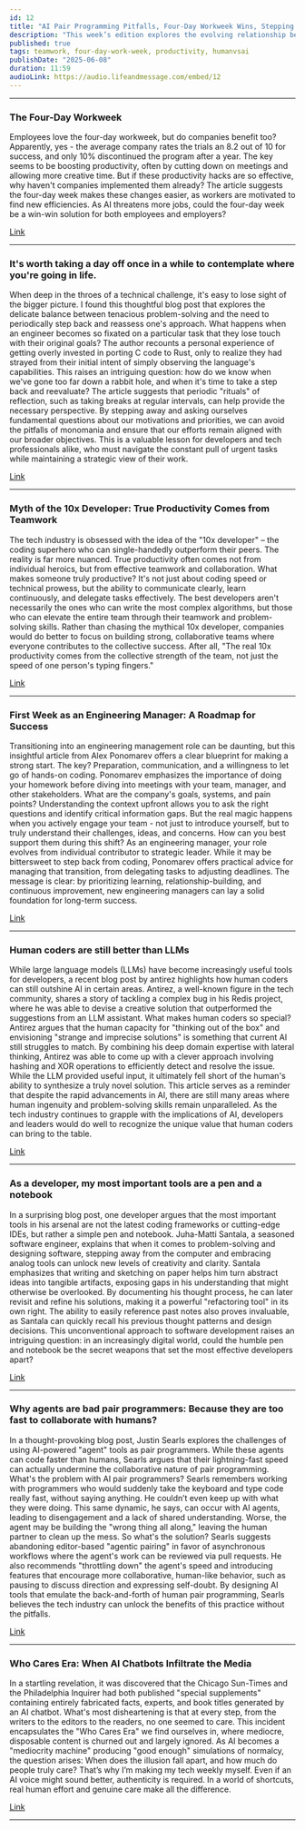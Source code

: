 ```yaml
---
id: 12
title: "AI Pair Programming Pitfalls, Four-Day Workweek Wins, Stepping Back for Perspective, Debunking the 10x Developer Myth,  Human Ingenuity vs. LLMs and the 'Who Cares' Era"
description: "This week’s edition explores the evolving relationship between humans and technology. From the pitfalls of AI-powered pair programming and the enduring myth of the 10x developer, to the creative power of pen and paper and the value of taking a step back, we spotlight why human insight still matters. Plus, we examine the four-day workweek’s surprising success, lessons for new engineering managers, and the risks of AI-generated media. Dive in for thoughtful perspectives on productivity, collaboration, and authenticity in a tech-driven world"
published: true
tags: teamwork, four-day-work-week, productivity, humanvsai
publishDate: "2025-06-08"
duration: 11:59
audioLink: https://audio.lifeandmessage.com/embed/12
---
```



---

### **The Four-Day Workweek**

Employees love the four-day workweek, but do companies benefit too? Apparently, yes - the average company rates the trials an 8.2 out of 10 for success, and only 10% discontinued the program after a year. The key seems to be boosting productivity, often by cutting down on meetings and allowing more creative time.
But if these productivity hacks are so effective, why haven't companies implemented them already? The article suggests the four-day week makes these changes easier, as workers are motivated to find new efficiencies. As AI threatens more jobs, could the four-day week be a win-win solution for both employees and employers?

[Link](https://www.wsj.com/lifestyle/workplace/of-course-workers-want-a-four-day-week-companies-should-too-0837a0a1?st=nmPfYi&reflink=desktopwebshare_permalink)

---

### **It's worth taking a day off once in a while to contemplate where you're going in life.**

When deep in the throes of a technical challenge, it's easy to lose sight of the bigger picture. I found this thoughtful blog post that explores the delicate balance between tenacious problem-solving and the need to periodically step back and reassess one's approach.
What happens when an engineer becomes so fixated on a particular task that they lose touch with their original goals? The author recounts a personal experience of getting overly invested in porting C code to Rust, only to realize they had strayed from their initial intent of simply observing the language's capabilities. This raises an intriguing question: how do we know when we've gone too far down a rabbit hole, and when it's time to take a step back and reevaluate?
The article suggests that periodic "rituals" of reflection, such as taking breaks at regular intervals, can help provide the necessary perspective. By stepping away and asking ourselves fundamental questions about our motivations and priorities, we can avoid the pitfalls of monomania and ensure that our efforts remain aligned with our broader objectives. This is a valuable lesson for developers and tech professionals alike, who must navigate the constant pull of urgent tasks while maintaining a strategic view of their work.

[Link](https://rjp.io/blog/2025-05-31-stepping-back)

---

### **Myth of the 10x Developer: True Productivity Comes from Teamwork**

The tech industry is obsessed with the idea of the "10x developer" – the coding superhero who can single-handedly outperform their peers.  The reality is far more nuanced. True productivity often comes not from individual heroics, but from effective teamwork and collaboration.
What makes someone truly productive? It's not just about coding speed or technical prowess, but the ability to communicate clearly, learn continuously, and delegate tasks effectively. The best developers aren't necessarily the ones who can write the most complex algorithms, but those who can elevate the entire team through their teamwork and problem-solving skills.
Rather than chasing the mythical 10x developer, companies would do better to focus on building strong, collaborative teams where everyone contributes to the collective success. After all, "The real 10x productivity comes from the collective strength of the team, not just the speed of one person's typing fingers."

[Link](https://faun.pub/the-dark-truth-about-10x-developers-debunking-the-myth-c50ab02ec07d)

---

### **First Week as an Engineering Manager: A Roadmap for Success**

Transitioning into an engineering management role can be daunting, but this insightful article from Alex Ponomarev offers a clear blueprint for making a strong start. The key? Preparation, communication, and a willingness to let go of hands-on coding.
Ponomarev emphasizes the importance of doing your homework before diving into meetings with your team, manager, and other stakeholders. What are the company's goals, systems, and pain points? Understanding the context upfront allows you to ask the right questions and identify critical information gaps. But the real magic happens when you actively engage your team - not just to introduce yourself, but to truly understand their challenges, ideas, and concerns. How can you best support them during this shift?
As an engineering manager, your role evolves from individual contributor to strategic leader. While it may be bittersweet to step back from coding, Ponomarev offers practical advice for managing that transition, from delegating tasks to adjusting deadlines. The message is clear: by prioritizing learning, relationship-building, and continuous improvement, new engineering managers can lay a solid foundation for long-term success.

[Link](https://medium.com/engineering-managers-journal/how-to-start-strong-in-your-first-week-as-an-engineering-manager-a8649bdd6f99)

---

### **Human coders are still better than LLMs**

While large language models (LLMs) have become increasingly useful tools for developers, a recent blog post by antirez highlights how human coders can still outshine AI in certain areas. Antirez, a well-known figure in the tech community, shares a story of tackling a complex bug in his Redis project, where he was able to devise a creative solution that outperformed the suggestions from an LLM assistant.
What makes human coders so special? Antirez argues that the human capacity for "thinking out of the box" and envisioning "strange and imprecise solutions" is something that current AI still struggles to match. By combining his deep domain expertise with lateral thinking, Antirez was able to come up with a clever approach involving hashing and XOR operations to efficiently detect and resolve the issue. While the LLM provided useful input, it ultimately fell short of the human's ability to synthesize a truly novel solution.
This article serves as a reminder that despite the rapid advancements in AI, there are still many areas where human ingenuity and problem-solving skills remain unparalleled. As the tech industry continues to grapple with the implications of AI, developers and leaders would do well to recognize the unique value that human coders can bring to the table.

[Link](https://antirez.com/news/153)

---

### **As a developer, my most important tools are a pen and a notebook**

In a surprising blog post, one developer argues that the most important tools in his arsenal are not the latest coding frameworks or cutting-edge IDEs, but rather a simple pen and notebook. Juha-Matti Santala, a seasoned software engineer, explains that when it comes to problem-solving and designing software, stepping away from the computer and embracing analog tools can unlock new levels of creativity and clarity.
Santala emphasizes that writing and sketching on paper helps him turn abstract ideas into tangible artifacts, exposing gaps in his understanding that might otherwise be overlooked. By documenting his thought process, he can later revisit and refine his solutions, making it a powerful "refactoring tool" in its own right. The ability to easily reference past notes also proves invaluable, as Santala can quickly recall his previous thought patterns and design decisions.
This unconventional approach to software development raises an intriguing question: in an increasingly digital world, could the humble pen and notebook be the secret weapons that set the most effective developers apart?

[Link](https://hamatti.org/posts/as-a-developer-my-most-important-tools-are-a-pen-and-a-notebook)

---

### **Why agents are bad pair programmers: Because they are too fast to collaborate with humans?**

In a thought-provoking blog post, Justin Searls explores the challenges of using AI-powered "agent" tools as pair programmers. While these agents can code faster than humans, Searls argues that their lightning-fast speed can actually undermine the collaborative nature of pair programming.
What's the problem with AI pair programmers? Searls remembers working with programmers who would suddenly take the keyboard and type code really fast, without saying anything. He couldn’t even keep up with what they were doing. This same dynamic, he says, can occur with AI agents, leading to disengagement and a lack of shared understanding. Worse, the agent may be building the "wrong thing all along," leaving the human partner to clean up the mess.
So what's the solution? Searls suggests abandoning editor-based "agentic pairing" in favor of asynchronous workflows where the agent's work can be reviewed via pull requests. He also recommends "throttling down" the agent's speed and introducing features that encourage more collaborative, human-like behavior, such as pausing to discuss direction and expressing self-doubt. By designing AI tools that emulate the back-and-forth of human pair programming, Searls believes the tech industry can unlock the benefits of this practice without the pitfalls.

[Link](https://justin.searls.co/posts/why-agents-are-bad-pair-programmers/)

---

### **Who Cares Era: When AI Chatbots Infiltrate the Media**

In a startling revelation, it was discovered that the Chicago Sun-Times and the Philadelphia Inquirer had both published "special supplements" containing entirely fabricated facts, experts, and book titles generated by an AI chatbot. What's most disheartening is that at every step, from the writers to the editors to the readers, no one seemed to care.
This incident encapsulates the "Who Cares Era" we find ourselves in, where mediocre, disposable content is churned out and largely ignored. As AI becomes a "mediocrity machine" producing "good enough" simulations of normalcy, the question arises: When does the illusion fall apart, and how much do people truly care?
That’s why I’m making my tech weekly myself. Even if an AI voice might sound better, authenticity is required. In a world of shortcuts, real human effort and genuine care make all the difference.

[Link](https://dansinker.com/posts/2025-05-23-who-cares/)

---
